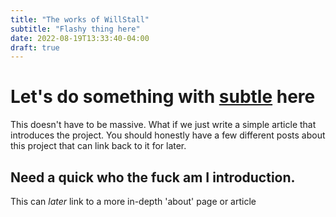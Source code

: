 ```yaml
---
title: "The works of WillStall"
subtitle: "Flashy thing here"
date: 2022-08-19T13:33:40-04:00
draft: true
---
```



# Let's do something with **[subtle](/article/subtle_intro/)** here
This doesn't have to be massive. What if we just write a simple article that introduces the project. You should honestly have a few different posts about this project that can link back to it for later.

## Need a quick **who the fuck am I** introduction.
This can *later* link to a more in-depth 'about' page or article
